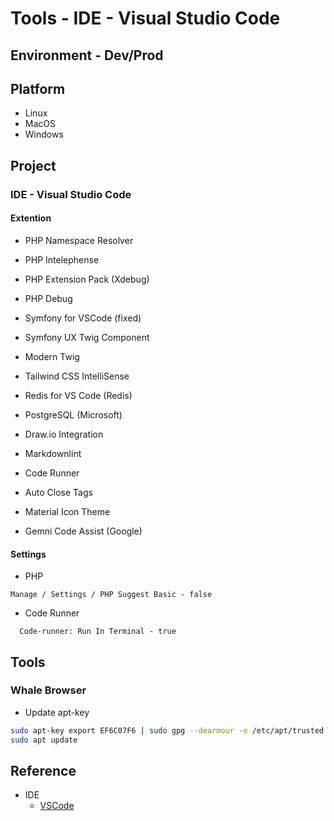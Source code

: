 # Tools - IDE - Visual Studio Code

## Environment - Dev/Prod

## Platform

* Linux
* MacOS
* Windows

## Project

### IDE - Visual Studio Code

#### Extention

* PHP Namespace Resolver
* PHP Intelephense
* PHP Extension Pack (Xdebug)
* PHP Debug

* Symfony for VSCode (fixed)
* Symfony UX Twig Component
* Modern Twig

* Tailwind CSS IntelliSense

* Redis for VS Code  (Redis)

* PostgreSQL (Microsoft)

* Draw.io Integration
* Markdownlint

* Code Runner
* Auto Close Tags
* Material Icon Theme

* Gemni Code Assist (Google)

#### Settings

* PHP

```text
Manage / Settings / PHP Suggest Basic - false
```

* Code Runner

```text
  Code-runner: Run In Terminal - true
```

## Tools

### Whale Browser

* Update apt-key

```bash
sudo apt-key export EF6C07F6 | sudo gpg --dearmour -o /etc/apt/trusted.gpg.d/whale-key.gpg
sudo apt update
```

## Reference

* IDE
  * [VSCode](https://code.visualstudio.com/docs/languages/php)